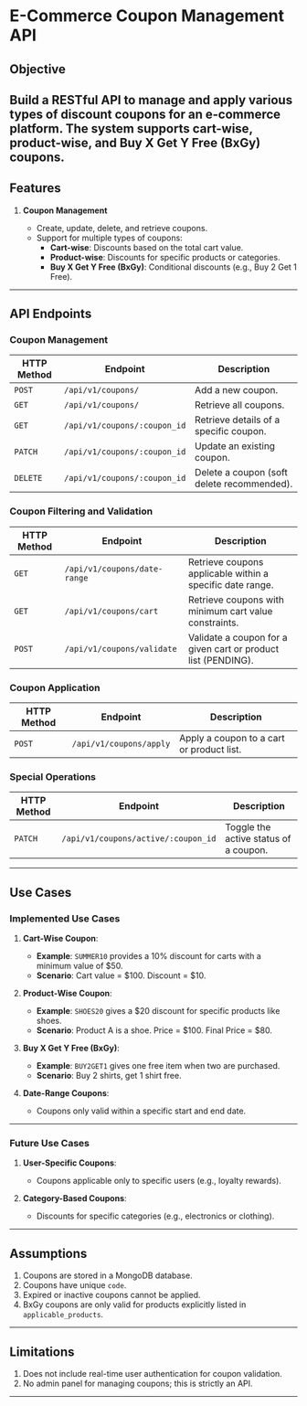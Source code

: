 # **E-Commerce Coupon Management API**

## **Objective**

## Build a RESTful API to manage and apply various types of discount coupons for an e-commerce platform. The system supports **cart-wise**, **product-wise**, and **Buy X Get Y Free (BxGy)** coupons.

## **Features**

1. **Coupon Management**

   - Create, update, delete, and retrieve coupons.
   - Support for multiple types of coupons:
     - **Cart-wise**: Discounts based on the total cart value.
     - **Product-wise**: Discounts for specific products or categories.
     - **Buy X Get Y Free (BxGy)**: Conditional discounts (e.g., Buy 2 Get 1 Free).

---

## **API Endpoints**

### Coupon Management

| HTTP Method | Endpoint                     | Description                                |
| ----------- | ---------------------------- | ------------------------------------------ |
| `POST`      | `/api/v1/coupons/`           | Add a new coupon.                          |
| `GET`       | `/api/v1/coupons/`           | Retrieve all coupons.                      |
| `GET`       | `/api/v1/coupons/:coupon_id` | Retrieve details of a specific coupon.     |
| `PATCH`     | `/api/v1/coupons/:coupon_id` | Update an existing coupon.                 |
| `DELETE`    | `/api/v1/coupons/:coupon_id` | Delete a coupon (soft delete recommended). |

### Coupon Filtering and Validation

| HTTP Method | Endpoint                     | Description                                                   |
| ----------- | ---------------------------- | ------------------------------------------------------------- |
| `GET`       | `/api/v1/coupons/date-range` | Retrieve coupons applicable within a specific date range.     |
| `GET`       | `/api/v1/coupons/cart`       | Retrieve coupons with minimum cart value constraints.         |
| `POST`      | `/api/v1/coupons/validate`   | Validate a coupon for a given cart or product list (PENDING). |

### Coupon Application

| HTTP Method | Endpoint                | Description                               |
| ----------- | ----------------------- | ----------------------------------------- |
| `POST`      | `/api/v1/coupons/apply` | Apply a coupon to a cart or product list. |

### Special Operations

| HTTP Method | Endpoint                            | Description                           |
| ----------- | ----------------------------------- | ------------------------------------- |
| `PATCH`     | `/api/v1/coupons/active/:coupon_id` | Toggle the active status of a coupon. |

---

## **Use Cases**

### **Implemented Use Cases**

1. **Cart-Wise Coupon**:

   - **Example**: `SUMMER10` provides a 10% discount for carts with a minimum value of $50.
   - **Scenario**: Cart value = $100. Discount = $10.

2. **Product-Wise Coupon**:

   - **Example**: `SHOES20` gives a $20 discount for specific products like shoes.
   - **Scenario**: Product A is a shoe. Price = $100. Final Price = $80.

3. **Buy X Get Y Free (BxGy)**:

   - **Example**: `BUY2GET1` gives one free item when two are purchased.
   - **Scenario**: Buy 2 shirts, get 1 shirt free.

4. **Date-Range Coupons**:
   - Coupons only valid within a specific start and end date.

---

### **Future Use Cases**

1. **User-Specific Coupons**:

   - Coupons applicable only to specific users (e.g., loyalty rewards).

2. **Category-Based Coupons**:

   - Discounts for specific categories (e.g., electronics or clothing).

---

## **Assumptions**

1. Coupons are stored in a MongoDB database.
2. Coupons have unique `code`.
3. Expired or inactive coupons cannot be applied.
4. BxGy coupons are only valid for products explicitly listed in `applicable_products`.

---

## **Limitations**

1. Does not include real-time user authentication for coupon validation.
2. No admin panel for managing coupons; this is strictly an API.

---
